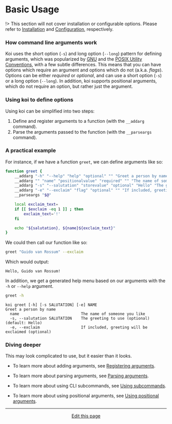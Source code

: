 # Basic Usage
!> This section will not cover installation or configurable options. Please refer to [Installation](/installation) and [Configuration](/configuration), respectively.

### How command line arguments work
Koi uses the short option (`-s`) and long option (`--long`) pattern for defining arguments, which was popularized by [GNU](https://www.gnu.org/home.en.html) and the [POSIX Utility Conventions](https://pubs.opengroup.org/onlinepubs/9699919799/basedefs/V1_chap12.html), with a few subtle differences. This means that you can have options which require an argument and options which do not (a.k.a. _flags_). Options can be either _required_ or _optional_, and can use a short option (`-s`) or a long option (`--long`). In addition, koi supports positional arguments, which do not require an option, but rather just the argument.

### Using koi to define options
Using koi can be simplified into two steps:
1. Define and register arguments to a function (with the `__addarg` command).
2. Parse the arguments passed to the function (with the `__parseargs` command).

### A practical example
For instance, if we have a function `greet`, we can define arguments like so:
```bash
function greet {
	__addarg "-h" "--help" "help" "optional" "" "Greet a person by name"
	__addarg "" "name" "positionalvalue" "required" "" "The name of someone you like"
	__addarg "-s" "--salutation" "storevalue" "optional" "Hello" "The greeting to use"
	__addarg "-e" "--exclaim" "flag" "optional" "" "If included, greeting will be exclaimed"
	__parseargs "$@"

	local exclaim_text=
	if [[ $exclaim -eq 1 ]] ; then
		exclaim_text='!'
	fi

	echo "${salutation}, ${name}${exclaim_text}"
}
```
We could then call our function like so:
```bash
greet "Guido van Rossum" --exclaim
```
Which would output:
```
Hello, Guido van Rossum!
```
In addition, we get a generated help menu based on our arguments with the `-h` or `--help` argument.
```bash
greet -h
```
```
koi greet [-h] [-s SALUTATION] [-e] NAME 
Greet a person by name
  name                           The name of someone you like 
  -s, --salutation SALUTATION    The greeting to use (optional) (default: Hello)
  -e, --exclaim                  If included, greeting will be exclaimed (optional)
```

### Diving deeper
This may look complicated to use, but it easier than it looks.

* To learn more about adding arguments, see [Registering arguments](/registering_arguments).

* To learn more about parsing arguments, see [Parsing arguments](/parsing_arguments).

* To learn more about using CLI subcommands, see [Using subcommands](/using_subcommands).

* To learn more about using positional arguments, see [Using positional arguments](/using_positional_arguments).

<hr>
<div style="text-align:center">
	<a class="edit-link" href="https://github.com/wcarhart/wcarhart.github.io/docs/overview.md" target="_blank"><i class="fas fa-edit"></i> Edit this page</a>
</div>